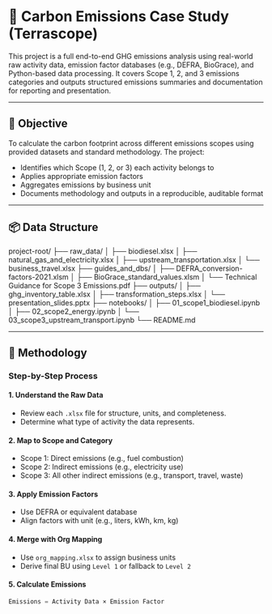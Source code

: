 # 🌱 Carbon Emissions Case Study (Terrascope)

This project is a full end-to-end GHG emissions analysis using real-world raw activity data, emission factor databases (e.g., DEFRA, BioGrace), and Python-based data processing. It covers Scope 1, 2, and 3 emissions categories and outputs structured emissions summaries and documentation for reporting and presentation.

---

## 🎯 Objective

To calculate the carbon footprint across different emissions scopes using provided datasets and standard methodology. The project:
- Identifies which Scope (1, 2, or 3) each activity belongs to
- Applies appropriate emission factors
- Aggregates emissions by business unit
- Documents methodology and outputs in a reproducible, auditable format

---

## 📦 Data Structure

project-root/
├── raw_data/
│   ├── biodiesel.xlsx
│   ├── natural_gas_and_electricity.xlsx
│   ├── upstream_transportation.xlsx
│   └── business_travel.xlsx
├── guides_and_dbs/
│   ├── DEFRA_conversion-factors-2021.xlsm
│   ├── BioGrace_standard_values.xlsm
│   └── Technical Guidance for Scope 3 Emissions.pdf
├── outputs/
│   ├── ghg_inventory_table.xlsx
│   ├── transformation_steps.xlsx
│   └── presentation_slides.pptx
├── notebooks/
│   ├── 01_scope1_biodiesel.ipynb
│   ├── 02_scope2_energy.ipynb
│   └── 03_scope3_upstream_transport.ipynb
└── README.md

---

## 🧪 Methodology

### Step-by-Step Process

#### 1. Understand the Raw Data
- Review each `.xlsx` file for structure, units, and completeness.
- Determine what type of activity the data represents.

#### 2. Map to Scope and Category
- Scope 1: Direct emissions (e.g., fuel combustion)
- Scope 2: Indirect emissions (e.g., electricity use)
- Scope 3: All other indirect emissions (e.g., transport, travel, waste)

#### 3. Apply Emission Factors
- Use DEFRA or equivalent database
- Align factors with unit (e.g., liters, kWh, km, kg)

#### 4. Merge with Org Mapping
- Use `org_mapping.xlsx` to assign business units
- Derive final BU using `Level 1` or fallback to `Level 2`

#### 5. Calculate Emissions
```python
Emissions = Activity Data × Emission Factor
